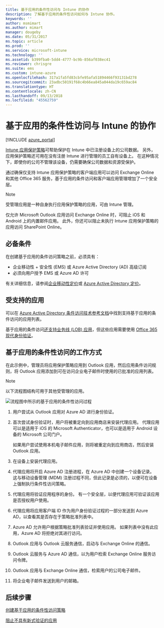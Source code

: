 ```yaml
---
title: 基于应用的条件性访问与 Intune 的协作
description: 了解基于应用的条件性访问如何与 Intune 协作。
keywords: ''
author: msmimart
ms.author: mimart
manager: dougeby
ms.date: 05/31/2017
ms.topic: article
ms.prod: ''
ms.service: microsoft-intune
ms.technology: ''
ms.assetid: b399fba0-5dd4-4777-bc9b-856af038ec41
ms.reviewer: chrisgre
ms.suite: ems
ms.custom: intune-azure
ms.openlocfilehash: 317a1fa5fd83cbfe95afa51894466f93131bd278
ms.sourcegitcommit: 23adbc50191f68c4b66ea845a044da19c659ac84
ms.translationtype: HT
ms.contentlocale: zh-CN
ms.lasthandoff: 09/13/2018
ms.locfileid: "45562759"
---
```

# <a name="app-based-conditional-access-with-intune"></a>基于应用的条件性访问与 Intune 的协作

[!INCLUDE [azure_portal](./includes/azure_portal.md)]

[Intune 应用保护策略](app-protection-policy.md)可帮助保护在 Intune 中已注册设备上的公司数据。 另外，应用保护策略还可用在没有注册 Intune 进行管理的员工自有设备上。 在这种情况下，即使你的公司不管理该设备，仍需要确保公司数据和资源受保护。

通过确保仅支持 Intune 应用保护策略的客户端应用可以访问 Exchange Online 和其他 Office 365 服务，基于应用的条件访问和客户端应用管理增加了一个安全层。

> [!NOTE]
> 受管理应用是一种自身执行应用保护策略的应用，可由 Intune 管理。

仅允许 Microsoft Outlook 应用访问 Exchange Online 时，可阻止 iOS 和 Android 上的内置邮件应用。 此外，你还可以阻止未执行 Intune 应用保护策略的应用访问 SharePoint Online。

## <a name="prerequisites"></a>必备条件
在创建基于应用的条件访问策略之前，必须具有：

- 企业移动性 + 安全性 (EMS) 或 Azure Active Directory (AD) 高级订阅
- 必须向用户授予 EMS 或 Azure AD 许可

有关详细信息，请参阅[企业移动性定价](https://www.microsoft.com/cloud-platform/enterprise-mobility-pricing)或 [Azure Active Directory 定价](https://azure.microsoft.com/pricing/details/active-directory/)。

## <a name="supported-apps"></a>受支持的应用

可以在 [Azure Active Directory 条件访问技术参考文档](https://docs.microsoft.com/azure/active-directory/active-directory-conditional-access-technical-reference)中找到支持基于应用的条件访问的应用列表。

基于应用的条件访问[还支持业务线 (LOB) 应用](app-modern-authentication-block.md)，但这些应用需要使用 [Office 365 现代身份验证](https://support.office.com/article/Using-Office-365-modern-authentication-with-Office-clients-776c0036-66fd-41cb-8928-5495c0f9168a)。 

## <a name="how-app-based-conditional-access-works"></a>基于应用的条件性访问的工作方式

在此示例中，管理员将应用保护策略应用到 Outlook 应用，然后应用条件访问规则，将 Outlook 应用添加到可在访问企业电子邮件时使用的已批准的应用列表。

> [!NOTE]
> 以下流程图结构可用于其他受管理的应用。

![流程图中所示的基于应用的条件性访问过程](./media/ca-intune-common-ways-3.png)

1. 用户尝试从 Outlook 应用对 Azure AD 进行身份验证。

2. 首次尝试身份验证时，用户将被重定向到应用商店来安装代理应用。 代理应用可以是适用于 iOS 的 Microsoft Authenticator，也可以是适用于 Android 设备的 Microsoft 公司门户。

   如果用户尝试使用本机电子邮件应用，则将被重定向到应用商店，然后安装 Outlook 应用。

3. 在设备上安装代理应用。

4. 代理应用将开启 Azure AD 注册进程，在 Azure AD 中创建一个设备记录。 这与移动设备管理 (MDM) 注册过程不同，但此记录是必须的，以便可在设备上强制执行条件性访问策略。

5. 代理应用将验证应用程序的身份。 有一个安全层，以便代理应用可验证该应用是否授权用户使用。

6. 代理应用将应用客户端 ID 作为用户身份验证过程的一部分发送到 Azure AD，以查看其是否存在于策略批准列表中。

7. Azure AD 允许用户根据策略批准列表验证并使用应用。 如果列表中没有此应用，Azure AD 将拒绝对其进行访问。

8. Outlook 应用与 Outlook 云服务通信，启动与 Exchange Online 的通信。

9. Outlook 云服务与 Azure AD 通信，以为用户检索 Exchange Online 服务访问令牌。

10. Outlook 应用与 Exchange Online 通信，检索用户的公司电子邮件。

11. 将企业电子邮件发送到用户的邮箱。

## <a name="next-steps"></a>后续步骤
[创建基于应用的条件性访问策略](app-based-conditional-access-intune-create.md)

[阻止不具有新式验证的应用](app-modern-authentication-block.md)
